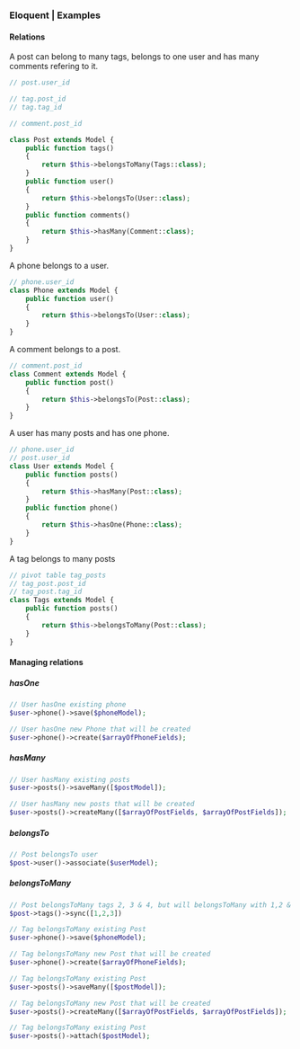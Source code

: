 ### Eloquent | Examples


#### Relations

A post can belong to many tags, belongs to one user and has many comments refering to it. 
```php
// post.user_id

// tag.post_id
// tag.tag_id

// comment.post_id

class Post extends Model {
    public function tags()
    {
        return $this->belongsToMany(Tags::class);
    }
    public function user()
    {
        return $this->belongsTo(User::class);
    }
    public function comments()
    {
        return $this->hasMany(Comment::class);
    }
}
```

A phone belongs to a user.
```php
// phone.user_id
class Phone extends Model {
    public function user()
    {
        return $this->belongsTo(User::class);
    }
}
```

A comment belongs to a post.
```php
// comment.post_id
class Comment extends Model {
    public function post()
    {
        return $this->belongsTo(Post::class);
    }
}
```

A user has many posts and has one phone.
```php
// phone.user_id
// post.user_id
class User extends Model {
    public function posts()
    {
        return $this->hasMany(Post::class);
    }
    public function phone()
    {
        return $this->hasOne(Phone::class);
    }
}
```

A tag belongs to many posts
```php
// pivot table tag_posts
// tag_post.post_id
// tag_post.tag_id
class Tags extends Model {
    public function posts()
    {
        return $this->belongsToMany(Post::class);
    }
}
```

#### Managing relations

##### hasOne
```php
// User hasOne existing phone
$user->phone()->save($phoneModel);

// User hasOne new Phone that will be created
$user->phone()->create($arrayOfPhoneFields);
```
##### hasMany
```php
// User hasMany existing posts
$user->posts()->saveMany([$postModel]);

// User hasMany new posts that will be created
$user->posts()->createMany([$arrayOfPostFields, $arrayOfPostFields]);
```
##### belongsTo
```php
// Post belongsTo user
$post->user()->associate($userModel);
```
##### belongsToMany
```php
// Post belongsToMany tags 2, 3 & 4, but will belongsToMany with 1,2 & 3 through sync
$post->tags()->sync([1,2,3])

// Tag belongsToMany existing Post
$user->phone()->save($phoneModel);

// Tag belongsToMany new Post that will be created
$user->phone()->create($arrayOfPhoneFields);

// Tag belongsToMany existing Post
$user->posts()->saveMany([$postModel]);

// Tag belongsToMany new Post that will be created
$user->posts()->createMany([$arrayOfPostFields, $arrayOfPostFields]);

// Tag belongsToMany existing Post
$user->posts()->attach($postModel);
```
